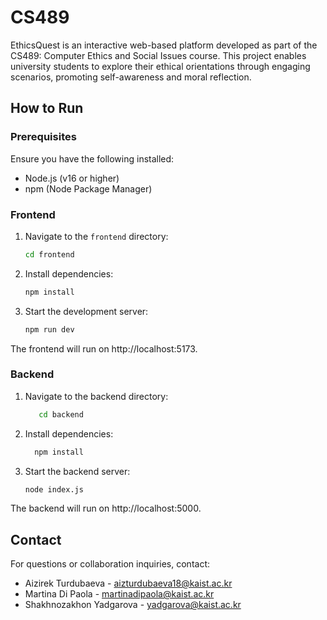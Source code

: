 # CS489

EthicsQuest is an interactive web-based platform developed as part of the CS489: Computer Ethics and Social Issues course. This project enables university students to explore their ethical orientations through engaging scenarios, promoting self-awareness and moral reflection.

## How to Run

### Prerequisites

Ensure you have the following installed:
- Node.js (v16 or higher)
- npm (Node Package Manager)

### Frontend

1. Navigate to the `frontend` directory:
   ```bash
   cd frontend
2. Install dependencies:
   ```bash
   npm install
3. Start the development server:
   ```bash
   npm run dev

The frontend will run on http://localhost:5173.

### Backend

1. Navigate to the backend directory:
   ```bash
      cd backend
2. Install dependencies:
    ```bash
      npm install
3. Start the backend server:
   ```bash
   node index.js

The backend will run on http://localhost:5000.

## Contact
For questions or collaboration inquiries, contact:

- Aizirek Turdubaeva - aizturdubaeva18@kaist.ac.kr
- Martina Di Paola - martinadipaola@kaist.ac.kr
- Shakhnozakhon Yadgarova - yadgarova@kaist.ac.kr
